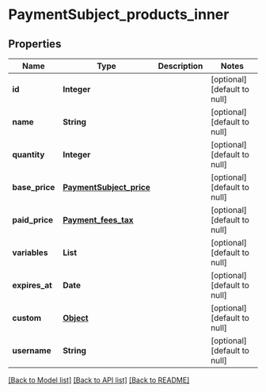 # PaymentSubject_products_inner
## Properties

| Name | Type | Description | Notes |
|------------ | ------------- | ------------- | -------------|
| **id** | **Integer** |  | [optional] [default to null] |
| **name** | **String** |  | [optional] [default to null] |
| **quantity** | **Integer** |  | [optional] [default to null] |
| **base\_price** | [**PaymentSubject_price**](PaymentSubject_price.md) |  | [optional] [default to null] |
| **paid\_price** | [**Payment_fees_tax**](Payment_fees_tax.md) |  | [optional] [default to null] |
| **variables** | **List** |  | [optional] [default to null] |
| **expires\_at** | **Date** |  | [optional] [default to null] |
| **custom** | [**Object**](.md) |  | [optional] [default to null] |
| **username** | **String** |  | [optional] [default to null] |

[[Back to Model list]](../README.md#documentation-for-models) [[Back to API list]](../README.md#documentation-for-api-endpoints) [[Back to README]](../README.md)

